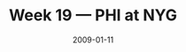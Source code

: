 ---
layout: game
title: Week 19 — PHI at NYG
season: 2008
game_id: 2008_19_PHI_NYG
week: 19
date: 2009-01-11
home_team: NYG
away_team: PHI
final_home: 11
final_away: 23
pbp_url: /assets/data/pbp/2008/2008_19_PHI_NYG.csv.gz
---